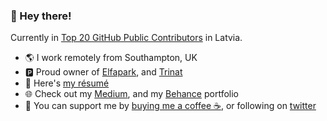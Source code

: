 ### :wave: Hey there!

Currently in [Top 20 GitHub Public Contributors](https://github.com/gayanvoice/top-github-users/blob/main/markdown/public_contributions/latvia.md) in Latvia.

- 🌎 I work remotely from Southampton, UK
- 🅿️ Proud owner of [Elfapark](https://elfapark.com), and [Trinat](https://trinat.lv/)
- 📄 Here's [my résumé](https://linkedin.com/in/winniepukki)
- 🌐 Check out my [Medium](https://medium.com/@winniepukki), and my [Behance](https://www.behance.net/winniepukki) portfolio
- 🚀 You can support me by [buying me a coffee ☕](https://www.buymeacoffee.com/winniepukki), or following on [twitter](https://twitter.com/winniepukki)
